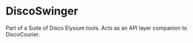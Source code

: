 # DiscoSwinger
Part of a Suite of Disco Elysium tools. Acts as an API layer companion to DiscoCourier.
